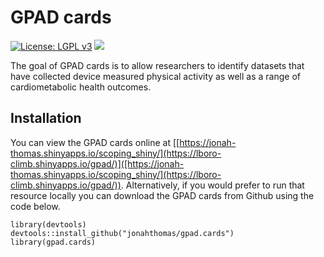 # GPAD cards

[![License: LGPL v3](https://img.shields.io/badge/License-LGPL_v3-blue.svg)](https://www.gnu.org/licenses/lgpl-3.0)
[![](https://img.shields.io/badge/Shiny-shinyapps.io-blue?style=flat&labelColor=white&logo=RStudio&logoColor=blue)]([https://climb.shinyapps.io/gpad/](https://lboro-climb.shinyapps.io/gpad/))

The goal of GPAD cards is to allow researchers to identify datasets that have collected device measured physical activity as well as a range of cardiometabolic health outcomes. 

## Installation

You can view the GPAD cards online at [[https://jonah-thomas.shinyapps.io/scoping_shiny/](https://lboro-climb.shinyapps.io/gpad/)]([https://jonah-thomas.shinyapps.io/scoping_shiny/](https://lboro-climb.shinyapps.io/gpad/)). Alternatively, if you would prefer to run that resource locally you can download the GPAD cards from Github using the code below. 

```{r}
library(devtools)
devtools::install_github("jonahthomas/gpad.cards")
library(gpad.cards)
```


